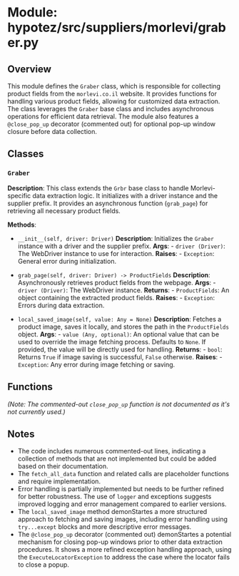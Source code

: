 # Module: hypotez/src/suppliers/morlevi/graber.py

## Overview

This module defines the `Graber` class, which is responsible for collecting product fields from the `morlevi.co.il` website.  It provides functions for handling various product fields, allowing for customized data extraction.  The class leverages the `Graber` base class and includes asynchronous operations for efficient data retrieval.  The module also features a `@close_pop_up` decorator (commented out) for optional pop-up window closure before data collection.  

## Classes

### `Graber`

**Description**: This class extends the `Grbr` base class to handle Morlevi-specific data extraction logic.  It initializes with a driver instance and the supplier prefix.  It provides an asynchronous function (`grab_page`) for retrieving all necessary product fields.

**Methods**:

- `__init__(self, driver: Driver)`
    **Description**: Initializes the `Graber` instance with a driver and the supplier prefix.
    **Args**:
        - `driver (Driver)`: The WebDriver instance to use for interaction.
    **Raises**:
        - `Exception`: General error during initialization.

- `grab_page(self, driver: Driver) -> ProductFields`
    **Description**: Asynchronously retrieves product fields from the webpage.
    **Args**:
        - `driver (Driver)`: The WebDriver instance.
    **Returns**:
        - `ProductFields`: An object containing the extracted product fields.
    **Raises**:
        - `Exception`: Errors during data extraction.


- `local_saved_image(self, value: Any = None)`
    **Description**: Fetches a product image, saves it locally, and stores the path in the `ProductFields` object.
    **Args**:
        - `value (Any, optional)`:  An optional value that can be used to override the image fetching process. Defaults to `None`. If provided, the value will be directly used for handling.
    **Returns**:
        - `bool`: Returns `True` if image saving is successful, `False` otherwise.
    **Raises**:
        - `Exception`: Any error during image fetching or saving.

## Functions

*(Note: The commented-out `close_pop_up` function is not documented as it's not currently used.)*

## Notes

- The code includes numerous commented-out lines, indicating a collection of methods that are not implemented but could be added based on their documentation.
- The `fetch_all_data` function and related calls are placeholder functions and require implementation.
- Error handling is partially implemented but needs to be further refined for better robustness.  The use of `logger` and exceptions suggests improved logging and error management compared to earlier versions.
- The `local_saved_image` method demonStartes a more structured approach to fetching and saving images, including error handling using `try...except` blocks and more descriptive error messages.
- The `@close_pop_up` decorator (commented out) demonStartes a potential mechanism for closing pop-up windows prior to other data extraction procedures. It shows a more refined exception handling approach, using the `ExecuteLocatorException` to address the case where the locator fails to close a popup.